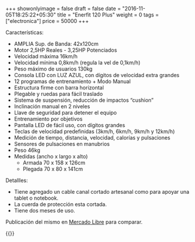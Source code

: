 +++
showonlyimage = false
draft = false
date = "2016-11-05T18:25:22+05:30"
title = "Enerfit 120 Plus"
weight = 0
tags = ["electronica"]
price = 50000
+++

<!--more-->

Características:

- AMPLIA Sup. de Banda: 42x120cm
- Motor 2,5HP Reales - 3,25HP Potenciados
- Velocidad máxima 16km/h
- Velocidad mínima 0,8km/h (regula la vel de 0,1km/h)
- Peso máximo de usuarios 130kg
- Consola LED con LUZ AZUL, con dígitos de velocidad extra grandes
- 12 programas de entrenamiento + Modo Manual
- Estructura firme con barra horizontal
- Plegable y ruedas para fácil traslado
- Sistema de suspensión, reducción de impactos “cushion”
- Inclinación manual en 2 niveles
- Llave de seguridad para detener el equipo
- Entrenamiento por objetivos
- Pantalla LED de fácil uso, con dígitos grandes
- Teclas de velocidad predefinidas (3km/h, 6km/h, 9km/h y 12km/h)
- Medición de tiempo, distancia, velocidad, calorías y pulsaciones
- Sensores de pulsaciones en manubrios
- Peso 46kg
- Medidas (ancho x largo x alto)
  - Armada 70 x 158 x 126cm
  - Plegada 70 x 80 x 141cm


Detallles:

- Tiene agregado un cable canal cortado artesanal como para apoyar una tablet o notebook.
- La cuerda de protección esta cortada.
- Tiene dos meses de uso.

Publicación del mismo en [Mercado Libre](https://articulo.mercadolibre.com.ar/MLA-810287385-cinta-correr-caminar-enerfit-720-plus-caminadora-electrica-_JM?quantity=1) para comparar.

{{<photos>}}
